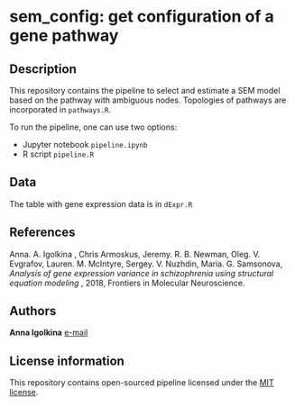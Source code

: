 # sem_config: get configuration of a gene pathway

## Description

This repository contains the pipeline to select and estimate a SEM model based on the pathway with ambiguous nodes. Topologies of pathways are incorporated in `pathways.R`.  

To run the pipeline, one can use two options:
* Jupyter notebook `pipeline.ipynb`
* R script `pipeline.R`

## Data

The table with gene expression data is in `dExpr.R`

## References

Anna. A. Igolkina , Chris Armoskus, Jeremy. R. B. Newman, Oleg. V. Evgrafov, 
Lauren. M. McIntyre, Sergey. V. Nuzhdin, Maria. G. Samsonova, *Analysis of gene expression variance in schizophrenia using structural equation modeling* , 2018, Frontiers in Molecular Neuroscience.


## Authors

**Anna Igolkina** [e-mail](mailto:igolkinaanna11@gmail.com)

## License information

This repository contains open-sourced pipeline licensed under the [MIT license](https://opensource.org/licenses/MIT).
